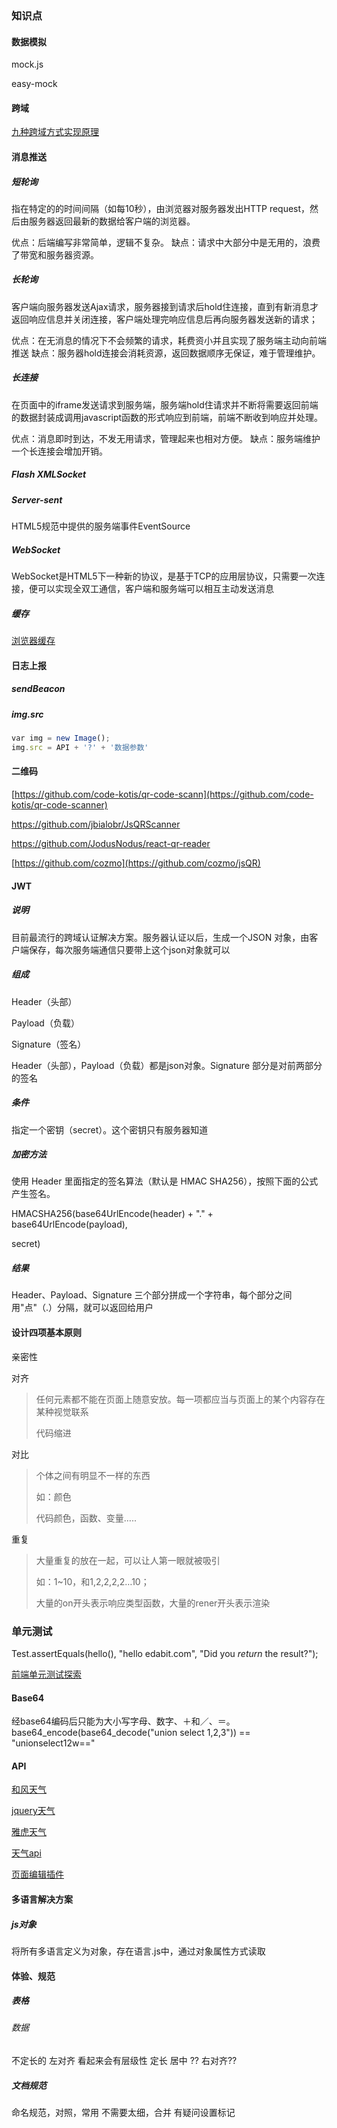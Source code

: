 ### 知识点

#### 数据模拟

mock.js

easy-mock

#### 跨域

[九种跨域方式实现原理](https://zhuanlan.zhihu.com/p/56718905?utm_source=wechat_session&utm_medium=social&utm_oi=881835120850501632&from=groupmessage)



#### 消息推送

##### 短轮询

指在特定的的时间间隔（如每10秒），由浏览器对服务器发出HTTP request，然后由服务器返回最新的数据给客户端的浏览器。

优点：后端编写非常简单，逻辑不复杂。
缺点：请求中大部分中是无用的，浪费了带宽和服务器资源。



##### 长轮询

客户端向服务器发送Ajax请求，服务器接到请求后hold住连接，直到有新消息才返回响应信息并关闭连接，客户端处理完响应信息后再向服务器发送新的请求；

优点：在无消息的情况下不会频繁的请求，耗费资小并且实现了服务端主动向前端推送
缺点：服务器hold连接会消耗资源，返回数据顺序无保证，难于管理维护。



##### 长连接

在页面中的iframe发送请求到服务端，服务端hold住请求并不断将需要返回前端的数据封装成调用javascript函数的形式响应到前端，前端不断收到响应并处理。

优点：消息即时到达，不发无用请求，管理起来也相对方便。
缺点：服务端维护一个长连接会增加开销。



##### Flash XMLSocket



##### Server-sent

HTML5规范中提供的服务端事件EventSource



##### WebSocket

WebSocket是HTML5下一种新的协议，是基于TCP的应用层协议，只需要一次连接，便可以实现全双工通信，客户端和服务端可以相互主动发送消息



##### 缓存

[浏览器缓存](<https://www.jianshu.com/p/54cc04190252>)



#### 日志上报

##### sendBeacon

##### img.src

```javascript
var img = new Image();
img.src = API + '?' + '数据参数'
```



#### 二维码

[https://github.com/code-kotis/qr-code-scann](https://github.com/code-kotis/qr-code-scanner)

<https://github.com/jbialobr/JsQRScanner>

<https://github.com/JodusNodus/react-qr-reader> 

[https://github.com/cozmo](https://github.com/cozmo/jsQR)



#### JWT

##### 说明

目前最流行的跨域认证解决方案。服务器认证以后，生成一个JSON 对象，由客户端保存，每次服务端通信只要带上这个json对象就可以



##### 组成

Header（头部）

Payload（负载）

Signature（签名）



Header（头部），Payload（负载）都是json对象。Signature 部分是对前两部分的签名



##### 条件

指定一个密钥（secret）。这个密钥只有服务器知道



##### 加密方法

使用 Header 里面指定的签名算法（默认是 HMAC SHA256），按照下面的公式产生签名。

HMACSHA256(base64UrlEncode(header) + "." + base64UrlEncode(payload),

secret)



##### 结果

Header、Payload、Signature
三个部分拼成一个字符串，每个部分之间用"点"（.）分隔，就可以返回给用户



#### 设计四项基本原则

亲密性

对齐

> 任何元素都不能在页面上随意安放。每一项都应当与页面上的某个内容存在某种视觉联系
>
> 
>
> 代码缩进



对比

> 个体之间有明显不一样的东西
>
> 
>
> 如：颜色
>
> 
>
> 代码颜色，函数、变量…..



重复

> 大量重复的放在一起，可以让人第一眼就被吸引
>
> 
>
> 如：1~10，和1,2,2,2,2…10；
>
> 
>
> 大量的on开头表示响应类型函数，大量的rener开头表示渲染

### 单元测试

Test.assertEquals(hello(), "hello edabit.com", "Did you *return* the result?");

[前端单元测试探索](https://github.com/ecmadao/Coding-Guide/blob/master/Notes/UnitTest/%E5%89%8D%E7%AB%AF%E5%8D%95%E5%85%83%E6%B5%8B%E8%AF%95%E6%8E%A2%E7%B4%A2.md)





#### Base64

经base64编码后只能为大小写字母、数字、＋和／、＝。
base64_encode(base64_decode("union select 1,2,3")) == "unionselect12w=="

#### API

[和风天气](http://www.heweather.com/documents/city)

[jquery天气](jquery.zweatherfeed.min.js)

[雅虎天气](http://query.yahooapis.com )

[天气api](https://www.tianqiapi.com/api/?version=v1)

[页面编辑插件](https://github.com/GoogleChromeLabs/ProjectVisBug)

#### 多语言解决方案

##### js对象

将所有多语言定义为对象，存在语言.js中，通过对象属性方式读取



#### 体验、规范

##### 表格

###### 数据

不定长的  	左对齐		看起来会有层级性
定长		居中
??     		右对齐??

##### 文档规范

命名规范，对照，常用
不需要太细，合并
有疑问设置标记